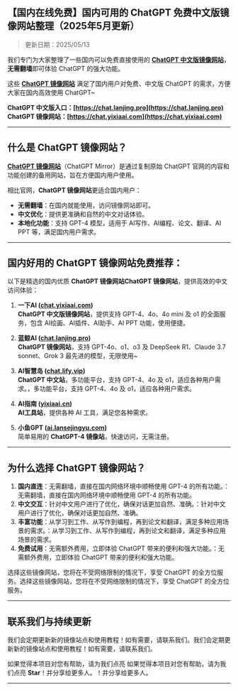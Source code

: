 ## 【国内在线免费】国内可用的 ChatGPT 免费中文版镜像网站整理（2025年5月更新）

> 更新日期：2025/05/13          

我们专门为大家整理了一些国内可以免费直接使用的 [**ChatGPT 中文版镜像网站**](https://chat.lanjing.pro)，**无需翻墙**即可体验 ChatGPT 的强大功能。

这些 [**ChatGPT 镜像网站**](https://chat.yixiaai.com) 满足了国内用户对免费、中文版 ChatGPT 的需求，方便大家在国内高效使用 ChatGPT~

**ChatGPT 中文版入口：[https://chat.lanjing.pro](https://chat.lanjing.pro)**   
**ChatGPT 镜像网站：[https://chat.yixiaai.com](https://chat.yixiaai.com)**

---

## 什么是 ChatGPT 镜像网站？

[**ChatGPT 镜像网站**](https://chat.lanjing.pro)（ChatGPT Mirror）是通过复制原始 ChatGPT 官网的内容和功能创建的备用网站，旨在方便国内用户使用。

相比官网，**ChatGPT 镜像网站**更适合国内用户：

- **无需翻墙**：在国内就能使用，访问镜像网站即可。
- **中文优化**：提供更准确和自然的中文对话体验。
- **本地化功能**：支持 GPT-4 模型，适用于 AI写作、AI编程、论文、翻译、AI PPT 等，满足国内用户需求。

---

## 国内好用的 ChatGPT 镜像网站免费推荐： 

以下是精选的国内优质 ****ChatGPT 镜像网站ChatGPT 镜像网站****，提供高效的中文访问体验：

1. **一下AI ([chat.yixiaai.com](https://chat.yixiaai.com/))**   
   **ChatGPT 中文版镜像网站**，提供支持 GPT-4、4o、4o mini 及 o1 的全面服务，包含 AI绘画、AI插件、AI助手、AI PPT 功能，使用便捷。

2. **蓝鲸AI ([chat.lanjing.pro](https://chat.lanjing.pro/))**  
   **ChatGPT 镜像网站**，支持 GPT-4o、o1、o3 及 DeepSeek R1、Claude 3.7 sonnet、Grok 3 最先进的模型，无限使用~

3. **AI智慧岛 ([chat.lify.vip](https://www.yixiaai.com/))**  
   **ChatGPT 中文站**，多功能平台，支持 GPT-4、4o 及 o1，适应各种用户需求。，多功能平台，支持 GPT-4、4o 及 o1，适应各种用户需求。

4. **AI指南 ([yixiaai.cn](https://yixiaai.cn/))**  
   **AI工具站**，提供各种 AI 工具，满足您各种需求。

5. **小鱼GPT ([ai.lansejingyu.com](https://ai.lansejingyu.com/))**  
   简单易用的 **ChatGPT-4 镜像站**，快速访问，无需注册。

------

## 为什么选择 ChatGPT 镜像网站？

1. **国内直连**：无需翻墙，直接在国内网络环境中顺畅使用 GPT-4 的所有功能。：无需翻墙，直接在国内网络环境中顺畅使用 GPT-4 的所有功能。
2. **中文交互**：针对中文用户进行了优化，确保对话更加自然、准确。：针对中文用户进行了优化，确保对话更加自然、准确。
3. **丰富功能**：从学习到工作、从写作到编程，再到论文和翻译，满足多种应用场景的需求。：从学习到工作、从写作到编程，再到论文和翻译，满足多种应用场景的需求。
4. **免费试用**：无需额外费用，立即体验 ChatGPT 带来的便利和强大功能。：无需额外费用，立即体验 ChatGPT 带来的便利和强大功能。

选择这些镜像网站，您将在不受网络限制的情况下，享受 ChatGPT 的全方位服务。选择这些镜像网站，您将在不受网络限制的情况下，享受 ChatGPT 的全方位服务。

------

## 联系我们与持续更新

我们会定期更新新的镜像站点和使用教程！如有需要，请联系我们。我们会定期更新新的镜像站点和使用教程！如有需要，请联系我们。

如果觉得本项目对您有帮助，请为我们点亮 如果觉得本项目对您有帮助，请为我们点亮 **Star**！并分享给更多人。！并分享给更多人。

------
